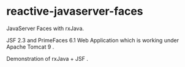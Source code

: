 # reactive-javaserver-faces
JavaServer Faces with rxJava.

JSF 2.3 and PrimeFaces 6.1 Web Application which is working under Apache Tomcat 9 .

Demonstration of rxJava + JSF .

